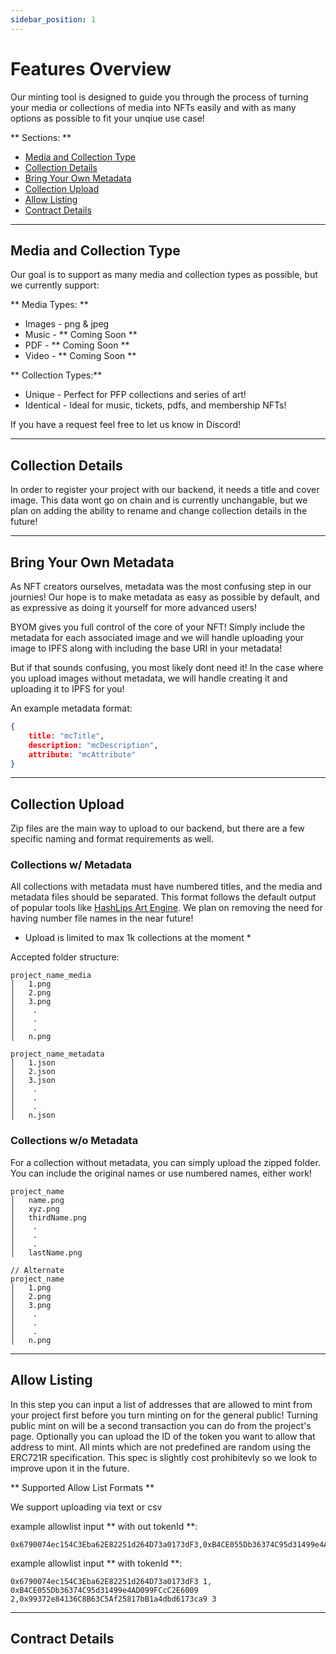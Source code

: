 ```yaml
---
sidebar_position: 1
---
```


# Features Overview

Our minting tool is designed to guide you through the process of turning your media or collections of media into NFTs easily and with as many options as possible to fit your unqiue use case!


** Sections: **
* [Media and Collection Type](http://localhost:3000/docs/minting/overview#media-and-collection-type)
* [Collection Details](http://localhost:3000/docs/minting/overview#Collection-details)
* [Bring Your Own Metadata](http://localhost:3000/docs/minting/overview#Bring-your-own-metadata)
* [Collection Upload](http://localhost:3000/docs/minting/overview#Collection-upload)
* [Allow Listing](http://localhost:3000/docs/minting/overview#Allow-listing)
* [Contract Details](http://localhost:3000/docs/minting/overview#Contract-Details)

-------------------------  
## Media and Collection Type

Our goal is to support as many media and collection types as possible, but we currently support:

**  Media Types: **
* Images - png & jpeg
* Music - ** Coming Soon **
* PDF - ** Coming Soon **
* Video - ** Coming Soon **


** Collection Types:**
* Unique - Perfect for PFP collections and series of art!
* Identical - Ideal for music, tickets, pdfs, and membership NFTs!

If you have a request feel free to let us know in Discord!

------------------------- 

## Collection Details

In order to register your project with our backend, it needs a title and cover image. This data wont go on chain and is currently unchangable, but we plan on adding the ability to rename and change collection details in the future!

------------------------- 

## Bring Your Own Metadata

As NFT creators ourselves, metadata was the most confusing step in our journies! Our hope is to make metadata as easy as possible by default, and as expressive as doing it yourself for more advanced users!

BYOM gives you full control of the core of your NFT! Simply include the metadata for each associated image and we will handle uploading your image to IPFS along with including the base URI in your metadata! 

But if that sounds confusing, you most likely dont need it! In the case where you upload images without metadata, we will handle creating it and uploading it to IPFS for you!

An example metadata format:

```JSON
{
    title: "mcTitle",
    description: "mcDescription",
    attribute: "mcAttribute"
}
```

------------------------- 

## Collection Upload

Zip files are the main way to upload to our backend, but there are a few specific naming and format requirements as well. 

### Collections w/ Metadata

All collections with metadata must have numbered titles, and the media and metadata files should be separated. This format follows the default output of popular tools like [HashLips Art Engine](https://github.com/HashLips/hashlips_art_engine). We plan on removing the need for having number file names in the near future!

* Upload is limited to max 1k collections at the moment *

Accepted folder structure:
```
project_name_media
│   1.png
│   2.png
│   3.png
│    .
│    .
│    .
│   n.png

project_name_metadata
│   1.json
│   2.json
│   3.json
│    .
│    .
│    .
│   n.json

```
### Collections w/o Metadata

For a collection without metadata, you can simply upload the zipped folder. You can include the original names or use numbered names, either work!

```
project_name
│   name.png
│   xyz.png
│   thirdName.png
│    .
│    .
│    .
│   lastName.png

// Alternate
project_name
│   1.png
│   2.png
│   3.png
│    .
│    .
│    .
│   n.png

```

<!-- For a collection of 500 identical NFTs:
```
project_name
│   1.png


``` -->

------------------------- 

## Allow Listing

In this step you can input a list of addresses that are allowed to mint from your project first before you turn minting on for the general public! Turning public mint on will be a second transaction you can do from the project's page. Optionally you can upload the ID of the token you want to allow that address to mint. All mints which are not predefined are random using the ERC721R specification. This spec is slightly cost prohibitevly so we look to improve upon it in the future.

** Supported Allow List Formats **

We support uploading via text or csv


example allowlist input ** with out tokenId **:
```
0x6790074ec154C3Eba62E82251d264D73a0173dF3,0xB4CE055Db36374C95d31499e4AD099FCcC2E6009,0x99372e84136C8B63C5Af25817bB1a4dbd6173ca9
```

example allowlist input ** with tokenId **:
```
0x6790074ec154C3Eba62E82251d264D73a0173dF3 1, 0xB4CE055Db36374C95d31499e4AD099FCcC2E6009 2,0x99372e84136C8B63C5Af25817bB1a4dbd6173ca9 3
```


------------------------- 
## Contract Details